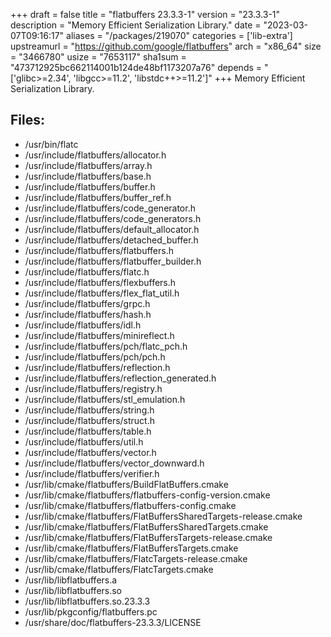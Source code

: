 +++
draft = false
title = "flatbuffers 23.3.3-1"
version = "23.3.3-1"
description = "Memory Efficient Serialization Library."
date = "2023-03-07T09:16:17"
aliases = "/packages/219070"
categories = ['lib-extra']
upstreamurl = "https://github.com/google/flatbuffers"
arch = "x86_64"
size = "3466780"
usize = "7653117"
sha1sum = "473712925bc662114001b124de48bf1173207a76"
depends = "['glibc>=2.34', 'libgcc>=11.2', 'libstdc++>=11.2']"
+++
Memory Efficient Serialization Library.

## Files: 
* /usr/bin/flatc
* /usr/include/flatbuffers/allocator.h
* /usr/include/flatbuffers/array.h
* /usr/include/flatbuffers/base.h
* /usr/include/flatbuffers/buffer.h
* /usr/include/flatbuffers/buffer_ref.h
* /usr/include/flatbuffers/code_generator.h
* /usr/include/flatbuffers/code_generators.h
* /usr/include/flatbuffers/default_allocator.h
* /usr/include/flatbuffers/detached_buffer.h
* /usr/include/flatbuffers/flatbuffers.h
* /usr/include/flatbuffers/flatbuffer_builder.h
* /usr/include/flatbuffers/flatc.h
* /usr/include/flatbuffers/flexbuffers.h
* /usr/include/flatbuffers/flex_flat_util.h
* /usr/include/flatbuffers/grpc.h
* /usr/include/flatbuffers/hash.h
* /usr/include/flatbuffers/idl.h
* /usr/include/flatbuffers/minireflect.h
* /usr/include/flatbuffers/pch/flatc_pch.h
* /usr/include/flatbuffers/pch/pch.h
* /usr/include/flatbuffers/reflection.h
* /usr/include/flatbuffers/reflection_generated.h
* /usr/include/flatbuffers/registry.h
* /usr/include/flatbuffers/stl_emulation.h
* /usr/include/flatbuffers/string.h
* /usr/include/flatbuffers/struct.h
* /usr/include/flatbuffers/table.h
* /usr/include/flatbuffers/util.h
* /usr/include/flatbuffers/vector.h
* /usr/include/flatbuffers/vector_downward.h
* /usr/include/flatbuffers/verifier.h
* /usr/lib/cmake/flatbuffers/BuildFlatBuffers.cmake
* /usr/lib/cmake/flatbuffers/flatbuffers-config-version.cmake
* /usr/lib/cmake/flatbuffers/flatbuffers-config.cmake
* /usr/lib/cmake/flatbuffers/FlatBuffersSharedTargets-release.cmake
* /usr/lib/cmake/flatbuffers/FlatBuffersSharedTargets.cmake
* /usr/lib/cmake/flatbuffers/FlatBuffersTargets-release.cmake
* /usr/lib/cmake/flatbuffers/FlatBuffersTargets.cmake
* /usr/lib/cmake/flatbuffers/FlatcTargets-release.cmake
* /usr/lib/cmake/flatbuffers/FlatcTargets.cmake
* /usr/lib/libflatbuffers.a
* /usr/lib/libflatbuffers.so
* /usr/lib/libflatbuffers.so.23.3.3
* /usr/lib/pkgconfig/flatbuffers.pc
* /usr/share/doc/flatbuffers-23.3.3/LICENSE
